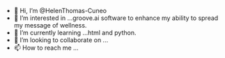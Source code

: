 - 👋 Hi, I’m @HelenThomas-Cuneo
- 👀 I’m interested in ...groove.ai software to enhance my ability to spread my message of wellness. 
- 🌱 I’m currently learning ...html and python.
- 💞️ I’m looking to collaborate on ...
- 📫 How to reach me ...

<!---
HelenThomas-Cuneo/HelenThomas-Cuneo is a ✨ special ✨ repository because its `README.md` (this file) appears on your GitHub profile.
You can click the Preview link to take a look at your changes.
--->
